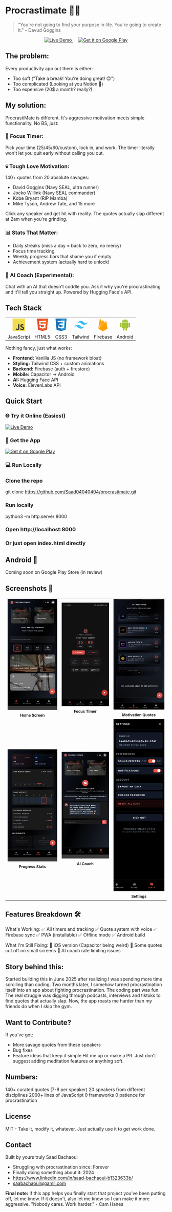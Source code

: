 # Procrastimate 🧠🔥

> "You're not going to find your purpose in life. You're going to create it." - Davud Goggins 

<div align="center">
  <a href="procrastimate-pdpopzazb-saabachaoui-1974s-projects.vercel.app">
   <img src="https://img.shields.io/badge/Live%20Demo-000000?style=for-the-badge&logo=vercel&logoColor=white" alt="Live Demo" height="50"/>
  </a>
&nbsp;&nbsp;&nbsp;
  <a href="https://play.google.com/store/apps/details?id=com.procrastimate.app">
   <img src="https://upload.wikimedia.org/wikipedia/commons/7/78/Google_Play_Store_badge_EN.svg" alt="Get it on Google Play" height="50"/>
  </a>
</div>

## The problem:
Every productivity app out there is either:
- Too soft ("Take a break! You're doing great! 😊")
- Too complicated (Looking at you Notion 👀)
- Too expensive (20$ a month? really?)

## My solution:
ProcrastiMate is different. It's aggressive motivation meets simple functionality. No BS, just:

### 🎯 Focus Timer:
Pick your time (25/45/60/custom), lock in, and work. The timer literally won't let you quit early without calling you out.

### 💀 Tough Love Motivation:
140+ quotes from 20 absolute savages:
- David Goggins (Navy SEAL, ultra runner)
- Jocko Willink (Navy SEAL commander)
- Kobe Bryant (RIP Mamba)
- Mike Tyson, Andrew Tate, and 15 more

Click any speaker and get hit with reality. The quotes actually slap different at 2am when you're grinding.

### 📊 Stats That Matter:
- Daily streaks (miss a day = back to zero, no mercy)
- Focus time tracking
- Weekly progress bars that shame you if empty
- Achievement system (actually hard to unlock)

### 🤖 AI Coach (Experimental):
Chat with an AI that doesn't coddle you. Ask it why you're procrastinating and it'll tell you straight up. Powered by Hugging Face's 
API.

## Tech Stack

<div align="center">
  
| | | | | | |
|:---:|:---:|:---:|:---:|:---:|:---:|
| <img src="https://raw.githubusercontent.com/devicons/devicon/master/icons/javascript/javascript-original.svg" width="40" height="40"/> | <img src="https://raw.githubusercontent.com/devicons/devicon/master/icons/html5/html5-original.svg" width="40" height="40"/> | <img src="https://raw.githubusercontent.com/devicons/devicon/master/icons/css3/css3-original.svg" width="40" height="40"/> | <img src="https://raw.githubusercontent.com/devicons/devicon/master/icons/tailwindcss/tailwindcss-original.svg" width="40" height="40"/> | <img src="https://raw.githubusercontent.com/devicons/devicon/master/icons/firebase/firebase-plain.svg" width="40" height="40"/> | <img src="https://raw.githubusercontent.com/devicons/devicon/master/icons/android/android-original.svg" width="40" height="40"/> |
| JavaScript | HTML5 | CSS3 | Tailwind | Firebase | Android |

</div>

Nothing fancy, just what works:
- **Frontend:** Vanilla JS (no framework bloat)
- **Styling:** Tailwind CSS + custom animations  
- **Backend:** Firebase (auth + firestore)
- **Mobile:** Capacitor → Android
- **AI:** Hugging Face API
- **Voice:** ElevenLabs API

## Quick Start

### 🌐 Try it Online (Easiest)
  <a href="procrastimate-pdpopzazb-saabachaoui-1974s-projects.vercel.app">
   <img src="https://img.shields.io/badge/Live%20Demo-000000?style=for-the-badge&logo=vercel&logoColor=white" alt="Live Demo" height="50"/>
  </a>
  
### 📱 Get the App
  <a href="https://play.google.com/store/apps/details?id=com.procrastimate.app">
   <img src="https://upload.wikimedia.org/wikipedia/commons/7/78/Google_Play_Store_badge_EN.svg" alt="Get it on Google Play" height="50"/>
  </a>

### 💻 Run Locally

### Clone the repo
git clone https://github.com/Saad04040404/procrastimate.git

### Run locally
python3 -m http.server 8000
### Open http://localhost:8000

### Or just open index.html directly

## Android 📲
Coming soon on Google Play Store (in review)

## Screenshots 📸
<div align="center">
<table>
  <tr>
    <td align="center">
      <img src="www/screenshots/home.png" width="250" alt="Home Screen"/>
      <br />
      <sub><b>Home Screen</b></sub>
    </td>
    <td align="center">
      <img src="www/screenshots/timer.png" width="250" alt="Focus Timer"/>
      <br />
      <sub><b>Focus Timer</b></sub>
    </td>
    <td align="center">
      <img src="www/screenshots/motivation.png" width="250" alt="Motivation"/>
      <br />
      <sub><b>Motivation Quotes</b></sub>
    </td>
  </tr>
  <tr>
    <td align="center">
      <img src="www/screenshots/stats.png" width="250" alt="Stats"/>
      <br />
      <sub><b>Progress Stats</b></sub>
    </td>
    <td align="center">
      <img src="www/screenshots/coach.png" width="250" alt="AI Coach"/>
      <br />
      <sub><b>AI Coach</b></sub>
    </td>
    <td align="center">
      <img src="www/screenshots/settings.png" width="250" alt="Settings"/>
      <br />
      <sub><b>Settings</b></sub>
    </td>
  </tr>
</table>
</div>

## Features Breakdown 🛠️

What's Working:
✅ All timers and tracking
✅ Quote system with voice
✅ Firebase sync
✅ PWA (installable)
✅ Offline mode
✅ Android build

What I'm Still Fixing:
🔧 iOS version (Capacitor being weird)
🔧 Some quotes cut off on small screens
🔧 AI coach rate limiting issues

## Story behind this:

Started building this in June 2025 after realizing I was spending more time scrolling than coding. Two months later, I somehow turned 
procrastination itself into an app about fighting procrastination.
The coding part was fun. The real struggle was digging through podcasts, interviews and tiktoks to find quotes that actually slap. 
Now, the app roasts me harder than my friends do when I skip the gym.

## Want to Contribute?

If you've got:
- More savage quotes from these speakers
- Bug fixes
- Feature ideas that keep it simple
Hit me up or make a PR. Just don't suggest adding meditation features or anything soft.

## Numbers:

140+ curated quotes (7-8 per speaker)
20 speakers from different disciplines
2000+ lines of JavaScript
0 frameworks
0 patience for procrastination

## License
MIT - Take it, modify it, whatever. Just actually use it to get work done.

## Contact
Built by yours truly Saad Bachaoui
- Struggling with procrastination since: Forever
- Finally doing something about it: 2024
- https://www.linkedin.com/in/saad-bachaoui-b1323633b/
- saabachaoui@gamil.com

**Final note:** If this app helps you finally start that project you've been putting off, let me know. If it doesn't, also let me know 
so I can make it more aggressive.
"Nobody cares. Work harder." - Cam Hanes

